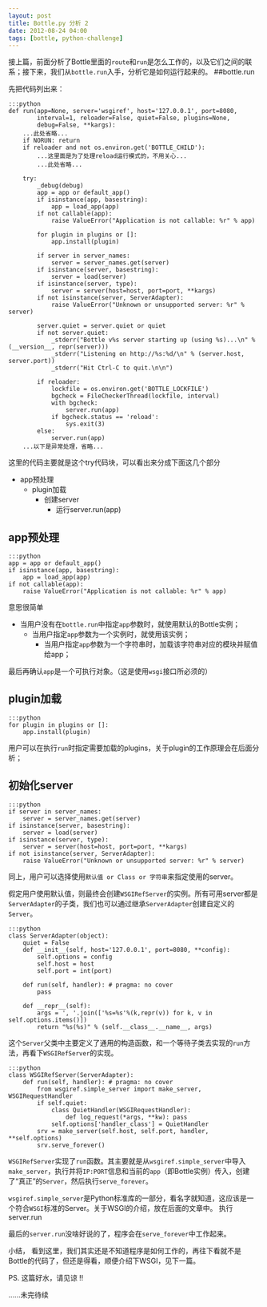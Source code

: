 ```yaml
---
layout: post
title: Bottle.py 分析 2
date: 2012-08-24 04:00
tags: [bottle, python-challenge]
---
```


接上篇，前面分析了Bottle里面的`route`和`run`是怎么工作的，以及它们之间的联系；接下来，我们从`bottle.run`入手，分析它是如何运行起来的。
##bottle.run

先把代码列出来：

    :::python
    def run(app=None, server='wsgiref', host='127.0.0.1', port=8080,
            interval=1, reloader=False, quiet=False, plugins=None,
            debug=False, **kargs):
        ...此处省略...
        if NORUN: return
        if reloader and not os.environ.get('BOTTLE_CHILD'):
            ...这里面是为了处理reload运行模式的，不用关心...
            ...此处省略...

        try:
            _debug(debug)
            app = app or default_app()
            if isinstance(app, basestring):
                app = load_app(app)
            if not callable(app):
                raise ValueError("Application is not callable: %r" % app)

            for plugin in plugins or []:
                app.install(plugin)

            if server in server_names:
                server = server_names.get(server)
            if isinstance(server, basestring):
                server = load(server)
            if isinstance(server, type):
                server = server(host=host, port=port, **kargs)
            if not isinstance(server, ServerAdapter):
                raise ValueError("Unknown or unsupported server: %r" % server)

            server.quiet = server.quiet or quiet
            if not server.quiet:
                _stderr("Bottle v%s server starting up (using %s)...\n" % (__version__, repr(server)))
                _stderr("Listening on http://%s:%d/\n" % (server.host, server.port))
                _stderr("Hit Ctrl-C to quit.\n\n")

            if reloader:
                lockfile = os.environ.get('BOTTLE_LOCKFILE')
                bgcheck = FileCheckerThread(lockfile, interval)
                with bgcheck:
                    server.run(app)
                if bgcheck.status == 'reload':
                    sys.exit(3)
            else:
                server.run(app)
        ...以下是异常处理，省略...

这里的代码主要就是这个try代码块，可以看出来分成下面这几个部分

* app预处理
  * plugin加载
    * 创建server
      * 运行server.run(app)

## app预处理

    :::python
    app = app or default_app()
    if isinstance(app, basestring):
        app = load_app(app)
    if not callable(app):
        raise ValueError("Application is not callable: %r" % app)

意思很简单

* 当用户没有在`bottle.run`中指定`app`参数时，就使用默认的Bottle实例；
  * 当用户指定`app`参数为一个实例时，就使用该实例；
    * 当用户指定`app`参数为一个字符串时，加载该字符串对应的模块并赋值给app；

最后再确认`app`是一个可执行对象。（这是使用`wsgi`接口所必须的）

## plugin加载

    :::python
    for plugin in plugins or []:
        app.install(plugin)

用户可以在执行`run`时指定需要加载的plugins，关于plugin的工作原理会在后面分析；

## 初始化server

    :::python
    if server in server_names:
        server = server_names.get(server)
    if isinstance(server, basestring):
        server = load(server)
    if isinstance(server, type):
        server = server(host=host, port=port, **kargs)
    if not isinstance(server, ServerAdapter):
        raise ValueError("Unknown or unsupported server: %r" % server)

同上，用户可以选择使用`默认值 or Class or 字符串`来指定使用的server。

假定用户使用默认值，则最终会创建`WSGIRefServer`的实例。所有可用server都是`ServerAdapter`的子类，我们也可以通过继承`ServerAdapter`创建自定义的`Server`。

    :::python
    class ServerAdapter(object):
        quiet = False
        def __init__(self, host='127.0.0.1', port=8080, **config):
            self.options = config
            self.host = host
            self.port = int(port)

        def run(self, handler): # pragma: no cover
            pass

        def __repr__(self):
            args = ', '.join(['%s=%s'%(k,repr(v)) for k, v in self.options.items()])
            return "%s(%s)" % (self.__class__.__name__, args)

这个`Server`父类中主要定义了通用的构造函数，和一个等待子类去实现的`run`方法，再看下`WSGIRefServer`的实现。

    :::python
    class WSGIRefServer(ServerAdapter):
        def run(self, handler): # pragma: no cover
            from wsgiref.simple_server import make_server, WSGIRequestHandler
            if self.quiet:
                class QuietHandler(WSGIRequestHandler):
                    def log_request(*args, **kw): pass
                self.options['handler_class'] = QuietHandler
            srv = make_server(self.host, self.port, handler, **self.options)
            srv.serve_forever()

`WSGIRefServer`实现了`run`函数。其主要就是从`wsgiref.simple_server`中导入`make_server`，执行并将`IP:PORT`信息和当前的`app`（即Bottle实例）传入，创建了“真正”的`Server`，然后执行`serve_forever`。

`wsgiref.simple_server`是Python标准库的一部分，看名字就知道，这应该是一个符合`WSGI`标准的Server。关于WSGI的介绍，放在后面的文章中。
执行server.run

最后的`server.run`没啥好说的了，程序会在`serve_forever`中工作起来。

小结，
看到这里，我们其实还是不知道程序是如何工作的，再往下看就不是Bottle的代码了，但还是得看，顺便介绍下WSGI，见下一篇。

PS. 这篇好水，请见谅 !!

......未完待续
